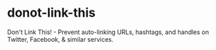 # donot-link-this
Don't Link This! - Prevent auto-linking URLs, hashtags, and handles on Twitter, Facebook, &amp; similar services.
